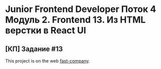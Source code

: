 # Junior Frontend Developer Поток 4 Модуль 2. Frontend 13. Из HTML верстки в React UI

## [КП] Задание #13

This project is on the web [fast-company](http://fast-company.stael.ru/).
